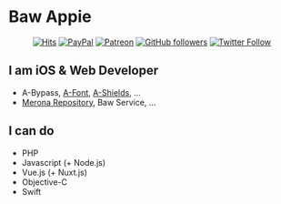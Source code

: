 # Baw Appie 
<div align=center>

[![Hits](https://hits.seeyoufarm.com/api/count/incr/badge.svg?url=https%3A%2F%2Fgithub.com%2FBaw-Appie&count_bg=%2379C83D&title_bg=%23555555&icon=&icon_color=%23E7E7E7&title=hits&edge_flat=false)](https://hits.seeyoufarm.com)
[![PayPal](https://img.shields.io/badge/Donation-PayPal-blue.svg)](https://paypal.me/pp121324)
[![Patreon](https://img.shields.io/badge/Donation-Patreon-orange.svg)](https://patreon.com/BawAppie)
[![GitHub followers](https://img.shields.io/github/followers/Baw-Appie?label=GitHub%20Followers)](https://github.com/Baw-Appie)
[![Twitter Follow](https://img.shields.io/twitter/follow/BawAppie?label=Twtitter%20Followers&color=blue&style=flat)](https://twitter.com/BawAppie)

</div>

## I am iOS & Web Developer
 - A-Bypass, [A-Font](https://gitlab.com/Baw-Appie/A-Font), [A-Shields](https://gitlab.com/Baw-Appie/A-Shields), ...
 - [Merona Repository](https://repo.co.kr), Baw Service, ...

## I can do
 - PHP
 - Javascript (+ Node.js)
 - Vue.js (+ Nuxt.js)
 - Objective-C
 - Swift
